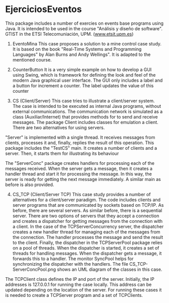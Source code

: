 # EjerciciosEventos

This package includes a number of exercies on events base programs using Java. It is intended to be used in the course "Análisis y diseño de software". GTIST in the ETSI Telecomuniación, UPM. (www.etsit.upm.es)

1. EventoMina
This case proposes a solution to a mine control case study. It is based on the book "Real-Time Systems and Programming Languages" by Alan Burns and Andy Wellings". It is adapted to the mentioned course.

2. CounterButton
It is a very simple example on how to develop a GUI using Swing, which is framework for defining the look and feel of the modern Java graphical user interface. The GUI only includes a label and a button for increment a counter. The label updates the value of this counter

3. CS (Client/Server)
This case tries to illustrate a client/server system. The case is intended to be executed as internal Java programs, without external communications. The communication network is simulated as a class (Auxiliar/Internet) that provides methods for to send and receive messages. The package Client includes classes for emulation a client. There are two alternatives for using servers. 

"Server" is implemented with a single thread. It receives messages from clients, processes it and, finally, replies the result of this operation. This package includes the "TestCS" main. It creates a number of clients and a server. Then, it starts them for illustrating its behaviour

The "ServerConc" package creates handlers for processing each of the messages received. When the server gets a message, then it creates a handler thread and start it for processing the message. In this way, the server is ready for getting the next message immediately. A similar main as before is also provided.

4. CS_TCP (Client/Server TCP)
This case study provides a number of alternatives for a client/server paradigm. The code includes clients and server programs that are communicated by sockets based on TCP/IP. As before, there are several servers. As similar before, there is a sequential server. There are two options of servers that they accept a connection and creates a dispatcher for getting messages from the connection with a client. In the case of the TCPServerConcurrency server, the dispatcher creates a new handler thread for managing each of the messages from the connection. The handler processes the message and send the result to the client. Finally, the dispatcher in the TCPServerPool package relies on a pool of threads. When the dispatcher is started, it creates a set of threads for handling messages. When the dispatcher gets a message, it forwards this to a handler. The monitor  SyncPool helps for synchronizing the dispatcher with the handlers. The file CS_TCP-ServerConcPool.png shows an UML diagram of the classes in this case. 

The TCPClient class defines the IP and port of the server. Initially, the IP addresses is 127.0.0.1 for running the case locally. This address can be updated depending on the location of the server. For running these cases it is needed to create a TCPServer program and a set of TCPClients.

